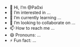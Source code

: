 - 👋 Hi, I’m @Pa0xi
- 👀 I’m interested in ...
- 🌱 I’m currently learning ...
- 💞️ I’m looking to collaborate on ...
- 📫 How to reach me ...
- 😄 Pronouns: ...
- ⚡ Fun fact: ...

<!---
Pa0xi/Pa0xi is a ✨ special ✨ repository because its `README.md` (this file) appears on your GitHub profile.
You can click the Preview link to take a look at your changes.
--->

